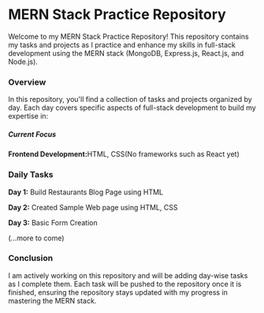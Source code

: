 <h1>MERN Stack Practice Repository</h1>
<p>Welcome to my MERN Stack Practice Repository! This repository contains my tasks and projects as I practice and enhance my skills in full-stack development using the MERN stack (MongoDB, Express.js, React.js, and Node.js).</p>
<h3>Overview</h3>
<p>In this repository, you'll find a collection of tasks and projects organized by day. Each day covers specific aspects of full-stack development to build my expertise in:</p>
<h5>Current Focus</h5>
<p><b>Frontend Development:</b>HTML, CSS(No frameworks such as React yet)</p>
<h3>Daily Tasks</h3>
<p><b>Day 1:</b> Build Restaurants Blog Page using HTML</p>
<p><b>Day 2:</b> Created Sample Web page using HTML, CSS</p>
<p><b>Day 3:</b> Basic Form Creation</p>
<p>(...more to come)</p>
<h3>Conclusion</h3>
<p>I am actively working on this repository and will be adding day-wise tasks as I complete them. Each task will be pushed to the repository once it is finished, ensuring the repository stays updated with my progress in mastering the MERN stack.</p>

